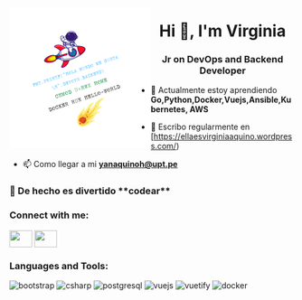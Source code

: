 <p align='center'><img align="left" width='250' height='250' src="https://github.com/virginiayjd7/VirginiaYJD7/blob/main/src/assets/logo.png" />
<h1 align="center">Hi 👋, I'm Virginia </h1>
<h3 align="center">Jr on DevOps and Backend Developer</h3>

- 💙 Actualmente estoy aprendiendo **Go,Python,Docker,Vuejs,Ansible,Kubernetes, AWS**

- 📝 Escribo regularmente en [https://ellaesvirginiaaquino.wordpress.com/)

- 📫 Como llegar a mi **yanaquinoh@upt.pe**

<h3 align="left"> 🚀 De hecho es divertido **codear** </h3>

<h3 align="left">Connect with me:</h3>
<p align="left">
<a href="https://www.linkedin.com/in/virginiayjd7/" target="blank"><img align="center" src="https://api.iconify.design/ion:social-linkedin-outline.svg?color=%23174be8"height="30" width="40" /></a>
<a href="https://twitter.com/VirginiaYJD7" target="blank"><img align="center" src="https://api.iconify.design/ion:social-twitter-outline.svg?color=%23174be8" height="30" width="40" /></a>
<h3 align="left">Languages and Tools:</h3>
<p align="left">
<img src="https://api.iconify.design/vscode-icons:file-type-python.svg" alt="bootstrap" width="40" height="40"/>  
<img src="https://api.iconify.design/vscode-icons:file-type-go.svg" alt="csharp" width="40" height="40"/> 
<img src="https://api.iconify.design/logos:postgresql.svg" alt="postgresql" width="40" height="40"/> 
<img src="https://api.iconify.design/vscode-icons:file-type-vue.svg" alt="vuejs" width="40" height="40"/>  
<img src="https://api.iconify.design/logos:redhat-icon.svg" alt="vuetify" width="40" height="40"/> 
<img src="https://api.iconify.design/vscode-icons:file-type-docker2.svg" alt="docker" width="40" height="40"/> 
</p>

